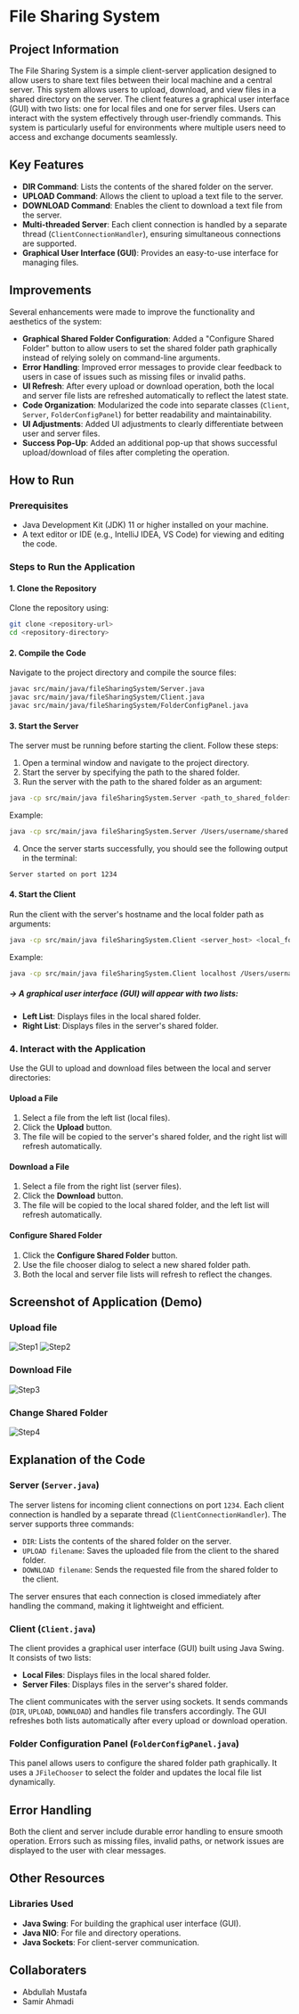 # File Sharing System

## Project Information
The File Sharing System is a simple client-server application designed to allow users to share text files between their local machine and a central server. This system allows users to upload, download, and view files in a shared directory on the server. The client features a graphical user interface (GUI) with two lists: one for local files and one for server files. Users can interact with the system effectively through user-friendly commands. This system is particularly useful for environments where multiple users need to access and exchange documents seamlessly.

## Key Features
- **DIR Command**: Lists the contents of the shared folder on the server.
- **UPLOAD Command**: Allows the client to upload a text file to the server.
- **DOWNLOAD Command**: Enables the client to download a text file from the server.
- **Multi-threaded Server**: Each client connection is handled by a separate thread (`ClientConnectionHandler`), ensuring simultaneous connections are supported.
- **Graphical User Interface (GUI)**: Provides an easy-to-use interface for managing files.

## Improvements  
Several enhancements were made to improve the functionality and aesthetics of the system:

- **Graphical Shared Folder Configuration**: Added a "Configure Shared Folder" button to allow users to set the shared folder path graphically instead of relying solely on command-line arguments.  
- **Error Handling**: Improved error messages to provide clear feedback to users in case of issues such as missing files or invalid paths.  
- **UI Refresh**: After every upload or download operation, both the local and server file lists are refreshed automatically to reflect the latest state.  
- **Code Organization**: Modularized the code into separate classes (`Client`, `Server`, `FolderConfigPanel`) for better readability and maintainability.  
- **UI Adjustments**: Added UI adjustments to clearly differentiate between user and server files. 
- **Success Pop-Up**: Added an additional pop-up that shows successful upload/download of files after completing the operation.  


## How to Run
### Prerequisites
- Java Development Kit (JDK) 11 or higher installed on your machine.
- A text editor or IDE (e.g., IntelliJ IDEA, VS Code) for viewing and editing the code.

### Steps to Run the Application
#### 1. Clone the Repository
Clone the repository using:

```bash
git clone <repository-url>
cd <repository-directory>
```

#### 2. Compile the Code
Navigate to the project directory and compile the source files:

```bash
javac src/main/java/fileSharingSystem/Server.java
javac src/main/java/fileSharingSystem/Client.java
javac src/main/java/fileSharingSystem/FolderConfigPanel.java
```

#### 3. Start the Server
The server must be running before starting the client. Follow these steps:
1. Open a terminal window and navigate to the project directory.
2. Start the server by specifying the path to the shared folder.
3. Run the server with the path to the shared folder as an argument:

```bash
java -cp src/main/java fileSharingSystem.Server <path_to_shared_folder>
```

Example:

```bash
java -cp src/main/java fileSharingSystem.Server /Users/username/shared
```
4. Once the server starts successfully, you should see the following output in the terminal:
```bash
Server started on port 1234
```

#### 4. Start the Client
Run the client with the server's hostname and the local folder path as arguments:

```bash
java -cp src/main/java fileSharingSystem.Client <server_host> <local_folder_path>
```

Example:

```bash
java -cp src/main/java fileSharingSystem.Client localhost /Users/username/local
```
##### -> A graphical user interface (GUI) will appear with two lists:
- **Left List**: Displays files in the local shared folder.
- **Right List**: Displays files in the server's shared folder.

### 4. Interact with the Application
Use the GUI to upload and download files between the local and server directories:

#### **Upload a File**
1. Select a file from the left list (local files).
2. Click the **Upload** button.
3. The file will be copied to the server's shared folder, and the right list will refresh automatically.

#### **Download a File**
1. Select a file from the right list (server files).
2. Click the **Download** button.
3. The file will be copied to the local shared folder, and the left list will refresh automatically.

#### **Configure Shared Folder**
1. Click the **Configure Shared Folder** button.
2. Use the file chooser dialog to select a new shared folder path.
3. Both the local and server file lists will refresh to reflect the changes.

## Screenshot of Application (Demo)
### Upload file
![Step1](images/pic1.png)
![Step2](images/pic2.png)
### Download File
![Step3](images/pic3.png)
### Change Shared Folder
![Step4](images/pic4.png)

## Explanation of the Code
### Server (`Server.java`)
The server listens for incoming client connections on port `1234`. Each client connection is handled by a separate thread (`ClientConnectionHandler`). The server supports three commands:

- `DIR`: Lists the contents of the shared folder on the server.
- `UPLOAD filename`: Saves the uploaded file from the client to the shared folder.
- `DOWNLOAD filename`: Sends the requested file from the shared folder to the client.

The server ensures that each connection is closed immediately after handling the command, making it lightweight and efficient.

### Client (`Client.java`)
The client provides a graphical user interface (GUI) built using Java Swing. It consists of two lists:

- **Local Files**: Displays files in the local shared folder.
- **Server Files**: Displays files in the server's shared folder.

The client communicates with the server using sockets. It sends commands (`DIR`, `UPLOAD`, `DOWNLOAD`) and handles file transfers accordingly. The GUI refreshes both lists automatically after every upload or download operation.

### Folder Configuration Panel (`FolderConfigPanel.java`)
This panel allows users to configure the shared folder path graphically. It uses a `JFileChooser` to select the folder and updates the local file list dynamically.

## Error Handling
Both the client and server include durable error handling to ensure smooth operation. Errors such as missing files, invalid paths, or network issues are displayed to the user with clear messages.

## Other Resources
### Libraries Used
- **Java Swing**: For building the graphical user interface (GUI).
- **Java NIO**: For file and directory operations.
- **Java Sockets**: For client-server communication.

## Collaboraters
- Abdullah Mustafa
- Samir Ahmadi
